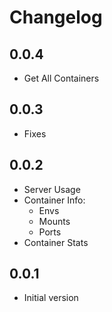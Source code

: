 # Changelog

## 0.0.4

- Get All Containers

## 0.0.3

- Fixes

## 0.0.2

- Server Usage
- Container Info:
  - Envs
  - Mounts
  - Ports
- Container Stats

## 0.0.1

- Initial version
